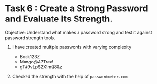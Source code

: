 # Task 6 : Create a Strong Password and Evaluate Its Strength.
 Objective: Understand what makes a password strong and test it against password strength tools.


 1. I have created multiple passwords with varying complexity

    * Book123Z
    * Mango@47Tree!
    * gT#9vLp$2X!mQ8&z
      
 2. Checked the strength with the help of `passwordmeter.com`

  
    
    

